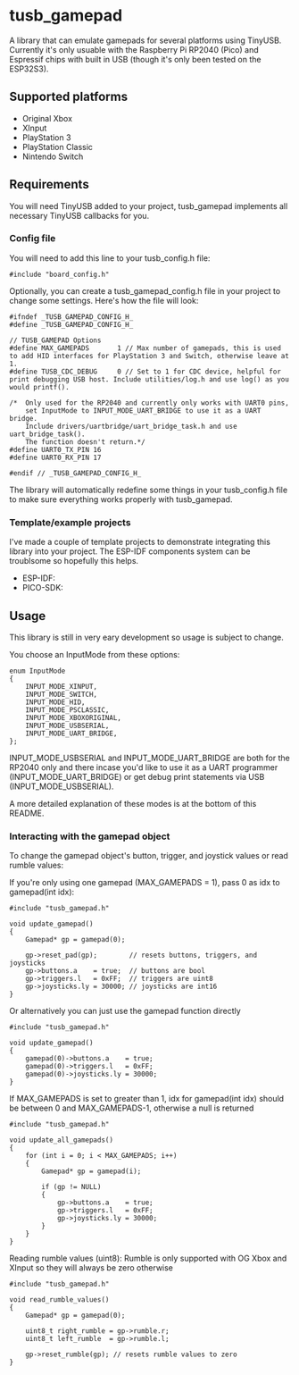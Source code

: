 # tusb_gamepad
A library that can emulate gamepads for several platforms using TinyUSB. Currently it's only usuable with the Raspberry Pi RP2040 (Pico) and Espressif chips with built in USB (though it's only been tested on the ESP32S3).

## Supported platforms
- Original Xbox
- XInput
- PlayStation 3
- PlayStation Classic
- Nintendo Switch

## Requirements
You will need TinyUSB added to your project, tusb_gamepad implements all necessary TinyUSB callbacks for you. 

### Config file
You will need to add this line to your tusb_config.h file:
```
#include "board_config.h"
```
Optionally, you can create a tusb_gamepad_config.h file in your project to change some settings.
Here's how the file will look:

```
#ifndef _TUSB_GAMEPAD_CONFIG_H_
#define _TUSB_GAMEPAD_CONFIG_H_

// TUSB_GAMEPAD Options
#define MAX_GAMEPADS       1 // Max number of gamepads, this is used to add HID interfaces for PlayStation 3 and Switch, otherwise leave at 1.
#define TUSB_CDC_DEBUG     0 // Set to 1 for CDC device, helpful for print debugging USB host. Include utilities/log.h and use log() as you would printf().

/*  Only used for the RP2040 and currently only works with UART0 pins, 
    set InputMode to INPUT_MODE_UART_BRIDGE to use it as a UART bridge. 
    Include drivers/uartbridge/uart_bridge_task.h and use uart_bridge_task().
    The function doesn't return.*/
#define UART0_TX_PIN 16
#define UART0_RX_PIN 17

#endif // _TUSB_GAMEPAD_CONFIG_H_
```
The library will automatically redefine some things in your tusb_config.h file to make sure everything works properly with tusb_gamepad.

### Template/example projects

I've made a couple of template projects to demonstrate integrating this library into your project. The ESP-IDF components system can be troublsome so hopefully this helps.

- ESP-IDF: 
- PICO-SDK: 

## Usage
This library is still in very eary development so usage is subject to change. 

You choose an InputMode from these options:
```
enum InputMode
{
    INPUT_MODE_XINPUT,
    INPUT_MODE_SWITCH,
    INPUT_MODE_HID,
    INPUT_MODE_PSCLASSIC,
    INPUT_MODE_XBOXORIGINAL,
    INPUT_MODE_USBSERIAL,
    INPUT_MODE_UART_BRIDGE,
};
```

INPUT_MODE_USBSERIAL and INPUT_MODE_UART_BRIDGE are both for the RP2040 only and there incase you'd like to use it as a UART programmer (INPUT_MODE_UART_BRIDGE) or get debug print statements via USB (INPUT_MODE_USBSERIAL). 

A more detailed explanation of these modes is at the bottom of this README.

### Interacting with the gamepad object
To change the gamepad object's button, trigger, and joystick values or read rumble values:

If you're only using one gamepad (MAX_GAMEPADS = 1), pass 0 as idx to gamepad(int idx):
```
#include "tusb_gamepad.h"

void update_gamepad()
{
    Gamepad* gp = gamepad(0);

    gp->reset_pad(gp);        // resets buttons, triggers, and joysticks
    gp->buttons.a    = true;  // buttons are bool
    gp->triggers.l   = 0xFF;  // triggers are uint8
    gp->joysticks.ly = 30000; // joysticks are int16
}
```
Or alternatively you can just use the gamepad function directly
```
#include "tusb_gamepad.h"

void update_gamepad()
{
    gamepad(0)->buttons.a    = true; 
    gamepad(0)->triggers.l   = 0xFF; 
    gamepad(0)->joysticks.ly = 30000;
}
```

If MAX_GAMEPADS is set to greater than 1, idx for gamepad(int idx) should be between 0 and MAX_GAMEPADS-1, otherwise a null is returned
```
#include "tusb_gamepad.h"

void update_all_gamepads()
{
    for (int i = 0; i < MAX_GAMEPADS; i++)
    {
        Gamepad* gp = gamepad(i);

        if (gp != NULL)
        {
            gp->buttons.a    = true; 
            gp->triggers.l   = 0xFF; 
            gp->joysticks.ly = 30000;
        }
    }
}
```
Reading rumble values (uint8):
Rumble is only supported with OG Xbox and XInput so they will always be zero otherwise
```
#include "tusb_gamepad.h"

void read_rumble_values()
{
    Gamepad* gp = gamepad(0);

    uint8_t right_rumble = gp->rumble.r;
    uint8_t left_rumble  = gp->rumble.l;

    gp->reset_rumble(gp); // resets rumble values to zero
}
```
